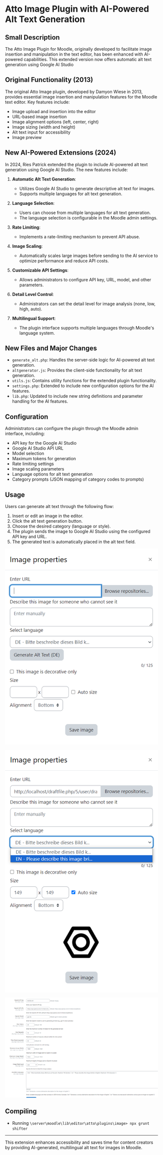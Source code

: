 # Atto Image Plugin with AI-Powered Alt Text Generation

## Small Description

The Atto Image Plugin for Moodle, originally developed to facilitate image insertion and manipulation in the text editor, has been enhanced with AI-powered capabilities. This extended version now offers automatic alt text generation using Google AI Studio
## Original Functionality (2013)
The original Atto Image plugin, developed by Damyon Wiese in 2013, provides essential image insertion and manipulation features for the Moodle text editor. Key features include:

- Image upload and insertion into the editor
- URL-based image insertion
- Image alignment options (left, center, right)
- Image sizing (width and height)
- Alt text input for accessibility
- Image preview

## New AI-Powered Extensions (2024)
In 2024, Ries Patrick extended the plugin to include AI-powered alt text generation using Google AI Studio. The new features include:

1. **Automatic Alt Text Generation**: 
   - Utilizes Google AI Studio to generate descriptive alt text for images.
   - Supports multiple languages for alt text generation.

2. **Language Selection**:
   - Users can choose from multiple languages for alt text generation.
   - The language selection is configurable in the Moodle admin settings.

3. **Rate Limiting**:
   - Implements a rate-limiting mechanism to prevent API abuse.

4. **Image Scaling**:
   - Automatically scales large images before sending to the AI service to optimize performance and reduce API costs.

5. **Customizable API Settings**:
   - Allows administrators to configure API key, URL, model, and other parameters.

6. **Detail Level Control**:
   - Administrators can set the detail level for image analysis (none, low, high, auto).

7. **Multilingual Support**:
   - The plugin interface supports multiple languages through Moodle's language system.

## New Files and Major Changes

- `generate_alt.php`: Handles the server-side logic for AI-powered alt text generation.
- `altgenerator.js`: Provides the client-side functionality for alt text generation.
- `utils.js`: Contains utility functions for the extended plugin functionality.
- `settings.php`: Extended to include new configuration options for the AI features.
- `lib.php`: Updated to include new string definitions and parameter handling for the AI features.

## Configuration

Administrators can configure the plugin through the Moodle admin interface, including:

- API key for the Google AI Studio
- Google AI Studio API URL
- Model selection
- Maximum tokens for generation
- Rate limiting settings
- Image scaling parameters
- Language options for alt text generation
- Category prompts (JSON mapping of category codes to prompts)

## Usage

Users can generate alt text through the following flow:
1. Insert or edit an image in the editor.
2. Click the alt text generation button.
3. Choose the desired category (language or style).
4. The plugin sends the image to Google AI Studio using the configured API key and URL.
5. The generated text is automatically placed in the alt text field.

![Default Interface](/assetsmarkdown/default_interface.PNG)

![Language Interface](/assetsmarkdown/language_interface.PNG)

![Settings Interface](/assetsmarkdown/Settings_interface.PNG)


## Compiling  

- Running `\server\moodle\lib\editor\atto\plugins\image> npx grunt shifter`
---

This extension enhances accessibility and saves time for content creators by providing AI-generated, multilingual alt text for images in Moodle.